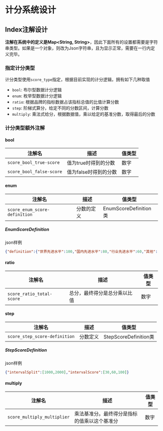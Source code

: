 # 计分系统设计

## Index注解设计

**注解在系统中的定义是Map<String, String>**，因此下面所有的设置都需要是字符串类型。如果是一个对象，则改为Json字符串，且为显示正常，需要在一行内定义完毕。

### 指定计分类型

计分类型使用`score_type`指定，根据目前实现的计分逻辑，拥有如下几种取值

- `bool`: 布尔型数据计分逻辑
- `enum`: 枚举型数据计分逻辑
- `ratio`: 根据品牌的指标数据占该指标总值的比值计算分数
- `step`: 阶梯式算分，给定不同的分数区间，计算分数
- `multiply`: 乘法式给分，根据数据值，乘以给定的基准分数，取得最后的分数

### 计分类型额外注解

#### bool

|注解名|描述|值类型|
|-----|-----|----|
|`score_bool_true-score`|值为true时得到的分数|数字|
|`score_bool_false-score`|值为false时得到的分数|数字|

#### enum

|注解名|描述|值类型|
|-----|-----|----|
|`score_enum_score-definition`|分数的定义|EnumScoreDefinition类|

##### EnumScoreDefinition

json样例

```json
{"definition":{"世界先进水平":100,"国内先进水平":80,"行业先进水平":60,"其他":30}}
```

#### ratio

|注解名|描述|值类型|
|-----|-----|----|
|`score_ratio_total-score`|总分，最终得分是总分乘以比值|数字|

#### step

|注解名|描述|值类型|
|-----|-----|----|
|`score_step_score-definition`|分数定义|StepScoreDefinition类|

##### StepScoreDefinition

json样例

```json
{"intervalSplit":[1000,2000],"intervalScore":[30,60,100]}
```

#### multiply

|注解名|描述|值类型|
|-----|-----|----|
|`score_multiply_multiplier`|乘法基准分。最终得分是指标的值乘以这个基准分|数字|